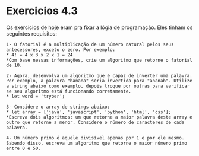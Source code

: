 # Exercicios 4.3

Os exercicios de hoje eram pra fixar a lógia de programação. Eles tinham os seguintes requisitos: 

    1- O fatorial é a multiplicação de um número natural pelos seus antecessores, exceto o zero. Por exemplo:
    * 4! = 4 x 3 x 2 x 1 = 24
    *Com base nessas informações, crie um algoritmo que retorne o fatorial de 10.

    2- Agora, desenvolva um algoritmo que é capaz de inverter uma palavra. Por exemplo, a palavra "banana" seria invertida para "ananab". Utilize a string abaixo como exemplo, depois troque por outras para verificar se seu algoritmo está funcionando corretamente.
    * let word = 'tryber';

    3- Considere o array de strings abaixo:
    * let array = ['java', 'javascript', 'python', 'html', 'css'];
    *Escreva dois algoritmos: um que retorne a maior palavra deste array e outro que retorne a menor. Considere o número de caracteres de cada palavra.

    4- Um número primo é aquele divisível apenas por 1 e por ele mesmo. Sabendo disso, escreva um algoritmo que retorne o maior número primo entre 0 e 50.